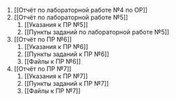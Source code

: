 1. [[Отчёт по лабораторной работе №4 по ОР]]
2. [[Отчёт по лабораторной работе №5]]
	1. [[Указания к ПР №5]]
	2. [[Пункты заданий по лабораторной работе №5]]
3. [[Отчёт по ПР №6]]
	1. [[Указания к ПР №6]]
	2. [[Пункты заданий к ПР №6]]
	3. [[Файлы к ПР №6]]
4. [[Отчёт по ПР №7]]
	1. [[Указания к ПР №7]]
	2. [[Пункты заданий к ПР №7]]
	3. [[Файлы к ПР №7]]